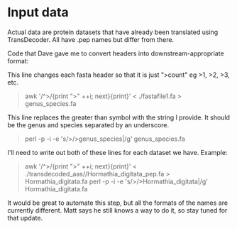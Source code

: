 # Input data

Actual data are protein datasets that have already been translated using TransDecoder.
All have .pep names but differ from there.

Code that Dave gave me to convert headers into downstream-appropriate format:

This line changes each fasta header so that it is just ">count" eg >1, >2, >3, etc.
> awk '/^>/{print ">" ++i; next}{print}' < ./fastafile1.fa > genus_species.fa

This line replaces the greater than symbol with the string I provide.
It should be the genus and species separated by an underscore.
> perl -p -i -e 's/>/>genus_species|/g' genus_species.fa

I'll need to write out both of these lines for each dataset we have.
Example:
> awk '/^>/{print ">" ++i; next}{print}' < ./transdecoded_aas//Hormathia_digitata_pep.fa > Hormathia_digitata.fa
> perl -p -i -e 's/>/>Hormathia_digitata|/g' Hormathia_digitata.fa

It would be great to automate this step, but all the formats of the names are currently different.
Matt says he still knows a way to do it, so stay tuned for that update.

